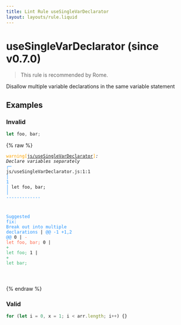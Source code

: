 ```yaml
---
title: Lint Rule useSingleVarDeclarator
layout: layouts/rule.liquid
---
```


# useSingleVarDeclarator (since v0.7.0)

> This rule is recommended by Rome.

Disallow multiple variable declarations in the same variable statement

## Examples

### Invalid

```jsx
let foo, bar;
```

{% raw %}<pre class="language-text"><code class="language-text"><span style="color: Orange;">warning</span><span style="color: Orange;">[</span><span style="color: Orange;"><a href="https://rome.tools/docs/lint/rules/useSingleVarDeclarator/">js/useSingleVarDeclarator</a></span><span style="color: Orange;">]</span><em>: </em><em>Declare variables separately</em>
  <span style="color: rgb(38, 148, 255);">┌</span><span style="color: rgb(38, 148, 255);">─</span> js/useSingleVarDeclarator.js:1:1
  <span style="color: rgb(38, 148, 255);">│</span>
<span style="color: rgb(38, 148, 255);">1</span> <span style="color: rgb(38, 148, 255);">│</span> let foo, bar;
  <span style="color: rgb(38, 148, 255);">│</span> <span style="color: rgb(38, 148, 255);">-</span><span style="color: rgb(38, 148, 255);">-</span><span style="color: rgb(38, 148, 255);">-</span><span style="color: rgb(38, 148, 255);">-</span><span style="color: rgb(38, 148, 255);">-</span><span style="color: rgb(38, 148, 255);">-</span><span style="color: rgb(38, 148, 255);">-</span><span style="color: rgb(38, 148, 255);">-</span><span style="color: rgb(38, 148, 255);">-</span><span style="color: rgb(38, 148, 255);">-</span><span style="color: rgb(38, 148, 255);">-</span><span style="color: rgb(38, 148, 255);">-</span><span style="color: rgb(38, 148, 255);">-</span>

<span style="color: rgb(38, 148, 255);">Suggested fix</span><span style="color: rgb(38, 148, 255);">: </span><span style="color: rgb(38, 148, 255);">Break out into multiple declarations</span>
    | <span style="color: rgb(38, 148, 255);">@@ -1 +1,2 @@</span>
0   | <span style="color: Tomato;">- </span><span style="color: Tomato;">let foo, bar;</span>
  0 | <span style="color: MediumSeaGreen;">+ </span><span style="color: MediumSeaGreen;">let foo;</span>
  1 | <span style="color: MediumSeaGreen;">+ </span><span style="color: MediumSeaGreen;">let bar;</span>

</code></pre>{% endraw %}

### Valid

```jsx
for (let i = 0, x = 1; i < arr.length; i++) {}
```

